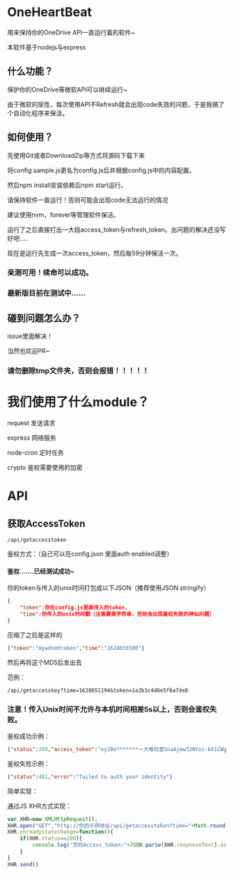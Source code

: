 # OneHeartBeat

用来保持你的OneDrive API一直运行着的软件~

本软件基于nodejs与express

## 什么功能？

保护你的OneDrive等微软API可以继续运行~

由于微软的尿性，每次使用API不Refresh就会出现code失效的问题，于是我搞了个自动化程序来保活。

## 如何使用？

先使用Git或者DownloadZip等方式将源码下载下来

将config.sample.js更名为config.js后并根据config.js中的内容配置。

然后npm install安装依赖后npm start运行。

请保持软件一直运行！否则可能会出现code无法运行的情况

建议使用nvm，forever等管理软件保活。

运行了之后直接打出一大段access_token与refresh_token。出问题的解决还没写好吧.....

现在是运行先生成一次access_token，然后每59分钟保活一次。

### 亲测可用！续命可以成功。

### 最新版目前在测试中......

## 碰到问题怎么办？

issue里面解决！

当然也欢迎PR~

### 请勿删除tmp文件夹，否则会报错！！！！！

# 我们使用了什么module？

request 发送请求

express 网络服务

node-cron 定时任务

crypto 鉴权需要使用的加密

# API

## 获取AccessToken

	/api/getaccesstoken

鉴权方式：（自己可以在config.json 里面auth enabled调整）

#### 鉴权.......已经测试成功~

你的token与传入的unix时间打包成以下JSON（推荐使用JSON.stringify）

```JSON
{
	"token":你在config.js里面传入的token,
	"time":你传入的unix时间戳（注意要是字符串，否则会出现鉴权失败的神仙问题）
}
```

压缩了之后是这样的

```JSON
{"token":"mywdnmdtoken","time":"1628655500"}
```

然后再将这个MD5后发出去

范例：

	/api/getaccesskey?time=1628651194&token=1a2b3c4d6e5f6a7de8

### 注意！传入Unix时间不允许与本机时间相差5s以上，否则会鉴权失败。

鉴权成功示例：

```JSON
{"status":200,"access_token":"eyJ0e*******一大堆玩意SnaAjmw32NYoi-kX1CWgNK8qh3xyZcI4VYf5LCFiEALM214FrKHFctuJ0wrdT-je65kPeKjAM01CNl3ctb0gL5ePW1VWZmkGhpR_4iTwZHWp2uUT7Bcz032ywFfEn8MTXVO6_JZAAraAT9Q"}
```

鉴权失败示例：

```JSON
{"status":401,"error":"failed to auth your identity"}
```

简单实现：

通过JS XHR方式实现：

```javascript
var XHR=new XMLHttpRequest();
XHR.open("GET","http://你的示例地址/api/getaccesstoken?time="+Math.round(new Date().getTime()/1000)+"&token="+md5(JSON.stringify({"token":"你自己的token","time":(Math.round(new Date().getTime()/1000))+""})));
XHR.onreadystatechange=function(){
	if(XHR.status==200){
		console.log("您的Access_token:"+JSON.parse(XHR.responseText).access_token);
	}
}
XHR.send()
```